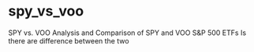 # spy_vs_voo

SPY vs. VOO
Analysis and Comparison of SPY and VOO S&P 500 ETFs
Is there are difference between the two

